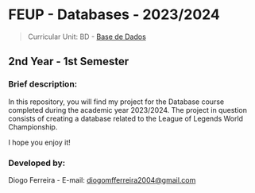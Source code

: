 # FEUP - Databases - 2023/2024
> Curricular Unit: BD - [Base de Dados](https://sigarra.up.pt/feup/pt/ucurr_geral.ficha_uc_view?pv_ocorrencia_id=520317)

## 2nd Year - 1st Semester

### Brief description:

In this repository, you will find my project for the Database course completed during the academic year 2023/2024. The project in question consists of creating a database related to the League of Legends World Championship.

I hope you enjoy it!

### Developed by:

Diogo Ferreira - E-mail: diogomfferreira2004@gmail.com

